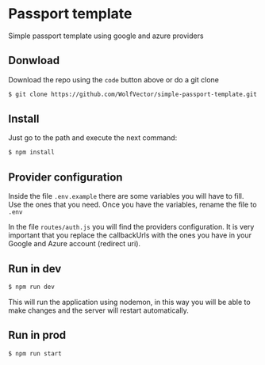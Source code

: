 # Passport template

Simple passport template using google and azure providers

## Donwload

Download the repo using the `code` button above or do a git clone

```bash
$ git clone https://github.com/WolfVector/simple-passport-template.git
```

## Install

Just go to the path and execute the next command:

```bash
$ npm install
```

## Provider configuration

Inside the file `.env.example` there are some variables you will have to fill. Use the ones that you need. Once you have the variables, rename the file to `.env`

In the file `routes/auth.js` you will find the providers configuration. It is very important that you replace the callbackUrls with the ones you have in your Google and Azure account (redirect uri).

## Run in dev

```bash
$ npm run dev
```

This will run the application using nodemon, in this way you will be able to make changes and the server will restart automatically.

## Run in prod

```bash
$ npm run start
```

